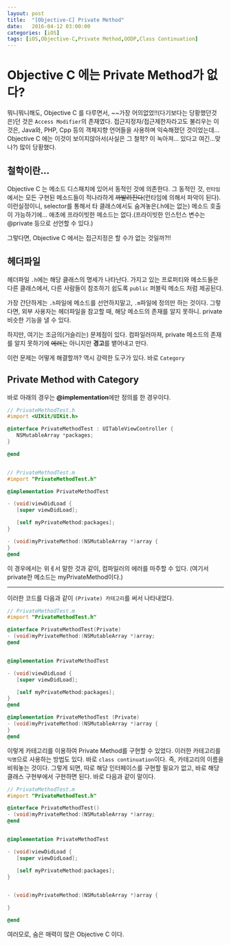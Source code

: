 ```yaml
---
layout: post
title:  "[Objective-C] Private Method"
date:   2016-04-12 03:00:00
categories: [iOS]
tags: [iOS,Objective-C,Private Method,OODP,Class Continuation]
---
```


# Objective C 에는 Private Method가 없다?
뭐니뭐니해도, Objective C 를 다루면서, ~~가장 어의없었!!(다기보다는 당황했던것은)던 것은
`Access Modifier`의 존재였다.
접근지정자/접근제한자라고도 불리우는 이것은,
Java와, PHP, Cpp 등의 객체지향 언어들을 사용하며 익숙해졌던 것이었는데...
Objective C 에는 이것이 보이지않아서(사실은 그 철학? 이 녹아져... 있다고 여긴...맞나?)
많이 당황했다.

## 철학이란...
Objective C 는 메소드 디스패치에 있어서 동적인 것에 의존한다. 그 동적인 것, `런타임`에서는
모든 구현된 메소드들이 적나라하게 ~~까발려진다~~(런타임에 의해서 파악이 된다).
이런실정이니, selector를 통해서 타 클래스에서도 숨겨놓은(.h에는 없는) 메소드 호출이 가능하기에...
애초에 프라이빗한 메소드는 없다.(프라이빗한 인스턴스 변수는 @private 등으로 선언할 수 있다.)


그렇다면, Objective C 에서는 접근지정은 할 수가 없는 것일까?!!

## 헤더파일

헤더파일 `.h`에는 해당 클래스의 명세가 나타난다.
가지고 있는 프로퍼티와 메소드들은 다른 클래스에서, 다른 사람들이 참조하기 쉽도록
`public` 퍼블릭 메소드 처럼 제공된다.

가장 간단하게는
`.h`파일에 메소드를 선언하지말고, `.m`파일에 정의만 하는 것이다.
그렇다면, 외부 사용자는 헤더파일을 참고할 때, 해당 메소드의 존재를 알지 못하니.
private 비슷한 기능을 낼 수 있다.

하지만, 여기는 조금의(거슬리는) 문제점이 있다.
컴파일러마져, private 메소드의 존재를 알지 못하기에 
~~에러~~는 아니지만 **경고**를 뱉어내고 만다.

이런 문제는 어떻게 해결할까?
역시 강력한 도구가 있다.
바로 `Category`

## Private Method with Category

바로 아래의 경우는 **@implementation**에만 정의를 한 경우이다.

```objectivec
// PrivateMethodTest.h
#import <UIKit/UIKit.h>

@interface PrivateMethodTest : UITableViewController {
   NSMutableArray *packages;
}

@end


// PrivateMethodTest.m
#import "PrivateMethodTest.h"

@implementation PrivateMethodTest

- (void)viewDidLoad {
   [super viewDidLoad];

   [self myPrivateMethod:packages];
}

- (void)myPrivateMethod:(NSMutableArray *)array {
}
@end
```

이 경우에서는 위ㅔ서 말한 것과 같이, 컴파일러의 에러를 마주할 수 있다.
(여기서 private한 메소드는 myPrivateMethod이다.)

---

이러한 코드를 다음과 같이 `(Private) 카테고리`를 써서 나타내었다.


```objectivec
// PrivateMethodTest.m
#import "PrivateMethodTest.h"

@interface PrivateMethodTest(Private)
- (void)myPrivateMethod:(NSMutableArray *)array;
@end


@implementation PrivateMethodTest

- (void)viewDidLoad {
   [super viewDidLoad];

   [self myPrivateMethod:packages];
}
@end

@implementation PrivateMethodTest (Private)
- (void)myPrivateMethod:(NSMutableArray *)array {
}
@end
```

이렇게 카테고리를 이용하여 Private Method를 구현할 수 있었다.
이러한 카테고리를 `익명`으로 사용하는 방법도 있다. 바로
`class continuation`이다.
즉, 카테고리의 이름을 비워놓는 것이다.
그렇게 되면, 따로 해당 인터페이스를 구현할 필요가 없고, 바로 해당
클래스 구현부에서 구현하면 된다.
바로 다음과 같이 말이다.

```objectiveC
// PrivateMethodTest.m
#import "PrivateMethodTest.h"

@interface PrivateMethodTest()
- (void)myPrivateMethod:(NSMutableArray *)array;
@end


@implementation PrivateMethodTest

- (void)viewDidLoad {
   [super viewDidLoad];

   [self myPrivateMethod:packages];
}


- (void)myPrivateMethod:(NSMutableArray *)array {

}

@end

```

여러모로,
숨은 매력이 많은 Objective C 이다.



